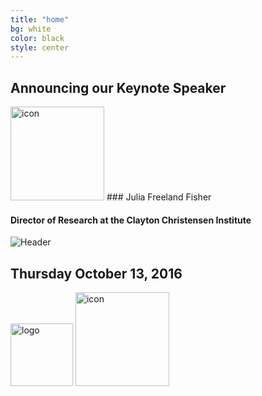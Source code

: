 ```yaml
---
title: "home"
bg: white
color: black
style: center
---
```


## Announcing our Keynote Speaker

<img src="https://github.com/WCSD6/TheGreeleyBlendedLearningSummit/blob/gh-pages/img/image001.jpg?raw=true" alt="icon" style="width:150px;">
### Julia Freeland Fisher

#### Director of Research at the Clayton Christensen Institute

![Header](https://github.com/WCSD6/TheGreeleyBlendedLearningSummit/blob/gh-pages/img/BlendedLearningSummit-02.3.png?raw=true)

## Thursday October 13, 2016


<img src="https://github.com/WCSD6/TheGreeleyBlendedLearningSummit/blob/gh-pages/img/WCSD6logo.png?raw=true" alt="logo" style="width: 100px;"/> <a href="https://greeley.revtrak.net/tek9.asp?pg=RW_BlndLrnngSmmt" target="_blank">
   <img src="https://github.com/WCSD6/TheGreeleyBlendedLearningSummit/blob/gh-pages/img/Registersm.png?raw=true" alt="icon" style="width:150px;">
</a>
